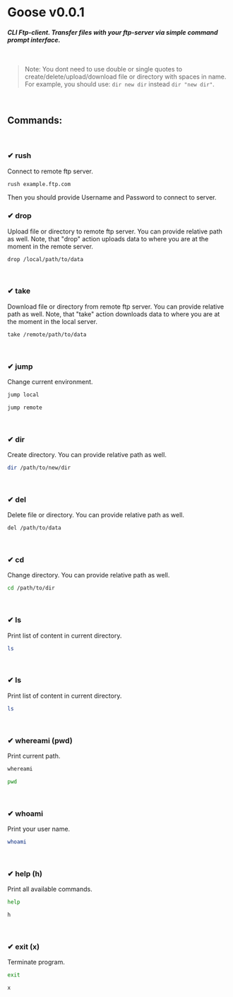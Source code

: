 # Goose v0.0.1
#### _CLI Ftp-client. Transfer files with your ftp-server via simple command prompt interface._
&nbsp;

> Note: You dont need to use double or single quotes to create/delete/upload/download file or directory with spaces in name. For example, you should use: `dir new dir` instead `dir "new dir"`.

&nbsp;
## Commands:
&nbsp;
### ✔ rush
Connect to remote ftp server.
```sh
rush example.ftp.com
```
Then you should provide Username and Password to connect to server.
&nbsp;

### ✔ drop
Upload file or directory to remote ftp server.
You can provide relative path as well.
Note, that "drop" action uploads data to where you are at the moment in the remote server.
```sh
drop /local/path/to/data
```
&nbsp;

### ✔ take
Download file or directory from remote ftp server.
You can provide relative path as well.
Note, that "take" action downloads data to where you are at the moment in the local server.
```sh
take /remote/path/to/data
```
&nbsp;

### ✔ jump
Change current environment.
```sh
jump local
```
```sh
jump remote
```
&nbsp;

### ✔ dir
Create directory.
You can provide relative path as well.
```sh
dir /path/to/new/dir
```
&nbsp;

### ✔ del
Delete file or directory.
You can provide relative path as well.
```sh
del /path/to/data
```
&nbsp;

### ✔ cd
Change directory.
You can provide relative path as well.
```sh
cd /path/to/dir
```
&nbsp;

### ✔ ls
Print list of content in current directory.
```sh
ls
```
&nbsp;

### ✔ ls
Print list of content in current directory.
```sh
ls
```
&nbsp;

### ✔ whereami (pwd)
Print current path.
```sh
whereami
```
```sh
pwd
```
&nbsp;

### ✔ whoami
Print your user name.
```sh
whoami
```
&nbsp;

### ✔ help (h)
 Print all available commands.
```sh
help
```
```sh
h
```
&nbsp;

### ✔ exit (x)
 Terminate program.
```sh
exit
```
```sh
x
```
&nbsp;

